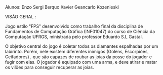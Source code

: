 Alunos: Enzo Sergi Berquo Xavier
        Geancarlo Kozenieski


VISÃO GERAL : 

Jogo estilo "FPS" desenvolvido como trabalho final da disciplina de Fundamentos de Computação Gráfica (INF01047) do curso de Ciência da Computação UFRGS, ministrada pelo 
professor Eduardo S.L Gastal. 

O objetivo central do jogo é coletar todos os diamantes espalhadas por um labirinto. Porém, nele existem diferentes inimigos (Golens, Escorpiões, Ceifadores) , que são capazes de roubar as joias da posse do jogador e fugir com elas.
O jogador é equipado com uma arma, e deve atirar e matar os vilões para conseguir recuperar as joias.


